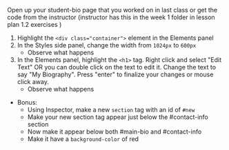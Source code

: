 Open up your student-bio page that you worked on in last class or get the code from the instructor (instructor has this in the week 1 folder in lesson plan 1.2 exercises )

1. Highlight the `<div class="container">` element in the Elements panel
2. In the Styles side panel, change the width from `1024px` to `600px`
    * Observe what happens
3. In the Elements panel, highlight the `<h1>` tag. Right click and select "Edit Text" OR you can double click on the text to edit it. Change the text to say "My Biography". Press "enter" to finalize your changes or mouse click away.
    * Observe what happens

* Bonus:
    * Using Inspector, make a new `section` tag with an id of `#new`
    * Make your new section tag appear just below the #contact-info section
    * Now make it appear below both #main-bio and #contact-info
    * Make it have a `background-color` of red